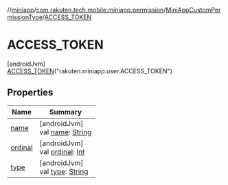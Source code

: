 //[miniapp](../../../../index.md)/[com.rakuten.tech.mobile.miniapp.permission](../../index.md)/[MiniAppCustomPermissionType](../index.md)/[ACCESS_TOKEN](index.md)

# ACCESS_TOKEN

[androidJvm]\
[ACCESS_TOKEN](index.md)("rakuten.miniapp.user.ACCESS_TOKEN")

## Properties

| Name | Summary |
|---|---|
| [name](../../-mini-app-custom-permission-result/-a-l-l-o-w-e-d/index.md#-372974862%2FProperties%2F1451286739) | [androidJvm]<br>val [name](../../-mini-app-custom-permission-result/-a-l-l-o-w-e-d/index.md#-372974862%2FProperties%2F1451286739): [String](https://kotlinlang.org/api/latest/jvm/stdlib/kotlin/-string/index.html) |
| [ordinal](../../-mini-app-custom-permission-result/-a-l-l-o-w-e-d/index.md#-739389684%2FProperties%2F1451286739) | [androidJvm]<br>val [ordinal](../../-mini-app-custom-permission-result/-a-l-l-o-w-e-d/index.md#-739389684%2FProperties%2F1451286739): [Int](https://kotlinlang.org/api/latest/jvm/stdlib/kotlin/-int/index.html) |
| [type](../type.md) | [androidJvm]<br>val [type](../type.md): [String](https://kotlinlang.org/api/latest/jvm/stdlib/kotlin/-string/index.html) |
